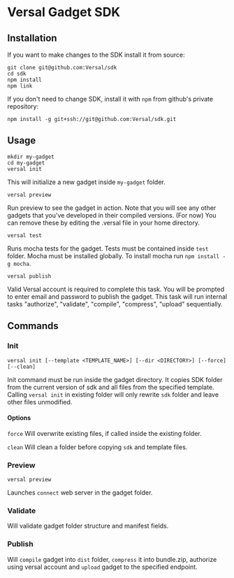 Versal Gadget SDK
===================

Installation
-------------------

If you want to make changes to the SDK install it from source:
```
git clone git@github.com:Versal/sdk
cd sdk
npm install
npm link
```

If you don't need to change SDK, install it with `npm` from github's private repository:
```
npm install -g git+ssh://git@github.com:Versal/sdk.git
```


Usage
------------------

```
mkdir my-gadget
cd my-gadget
versal init
```

This will initialize a new gadget inside `my-gadget` folder.

```
versal preview
```

Run preview to see the gadget in action. Note that you will see any other gadgets that you've developed in their compiled versions. (For now) You can remove these by editing the .versal file in your home directory.

```
versal test
```

Runs mocha tests for the gadget. Tests must be contained inside `test` folder. Mocha must be installed globally. To install mocha run `npm install -g mocha`.

```
versal publish
```

Valid Versal account is required to complete this task. You will be prompted to enter email and password to publish the gadget. This task will run internal tasks "authorize", "validate", "compile", "compress", "upload" sequentially.

Commands
--------------------

### Init
```
versal init [--template <TEMPLATE_NAME>] [--dir <DIRECTORY>] [--force] [--clean]
```

Init command must be run inside the gadget directory. It copies SDK folder from the current version of sdk and all files from the specified template. Calling `versal init` in existing folder will only rewrite `sdk` folder and leave other files unmodified.

#### Options

`force`
Will overwrite existing files, if called inside the existing folder.

`clean`
Will clean a folder before copying `sdk` and template files.

### Preview
```
versal preview
```

Launches `connect` web server in the gadget folder.

### Validate

Will validate gadget folder structure and manifest fields.

### Publish

Will `compile` gadget into `dist` folder, `compress` it into bundle.zip, authorize using versal account and `upload` gadget to the specified endpoint.
